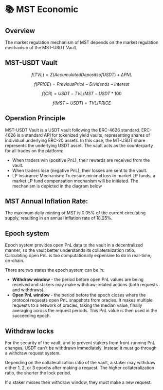 # 📚 MST Economic

## Overview

The market regulation mechanism of MST depends on the market regulation mechanism of the MST-USDT Vault.



## MST-USDT Vault&#x20;

$$f(TVL) = Σ(Accumulated Deposits of USDT) + ΔPNL$$

$$f(PRICE) =  Previous Price - Dividends - Interest$$

$$f(CR) = USDT-TVL / MST-USDT *100%$$

$$f(MST-USDT) = TVL / PRICE$$



## Operation Principle

MST-USDT Vault is a USDT vault following the ERC-4626 standard. ERC-4626 is a standard API   for tokenized yield vaults, representing shares of individual underlying ERC-20 assets. In this case, the MT-USDT share represents the underlying USDT asset. The vault acts as the counterparty for all trades on the platform:

* When traders win (positive PnL), their rewards are received from the vault.
* When traders lose (negative PnL), their losses are sent to the vault.
* LP Insurance Mechanism: To ensure minimal loss to market LP funds, a market LP fund compensation mechanism will be initiated. The mechanism is depicted in the diagram below



## MST Annual Inflation Rate:&#x20;

The maximum daily minting of MST is 0.05% of the current circulating supply, resulting in an annual inflation rate of 18.25%.



## Epoch system

Epoch system provides open PnL data to the vault in a decentralized manner, so the vault better understands its collateralization ratio. Calculating open PnL is too computationally expensive to do in real-time, on-chain.&#x20;

There are two states the epoch system can be in:

* **Withdraw window** - the period before open PnL values are being received and stakers may make withdraw-related actions (both requests and withdraws).
* **Open PnL window** - the period before the epoch closes where the protocol requests open PnL snapshots from oracles. It makes multiple requests to a network of oracles, taking the median value, finally averaging across the request periods. This PnL value is then used in the succeeding epoch.



## Withdraw locks

For the security of the vault, and to prevent stakers from front-running PnL changes, USDT can't be withdrawn immediately. Instead it must go through a withdraw request system.

Depending on the collateralization ratio of the vault, a staker may withdraw either 1, 2, or 3 epochs after making a request. The higher collateralization ratio, the shorter the lock period.

If a staker misses their withdraw window, they must make a new request.
